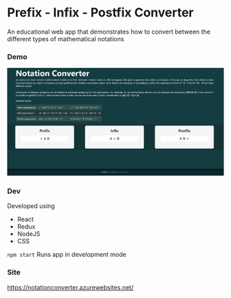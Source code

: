 # Prefix - Infix - Postfix Converter
An educational web app that demonstrates how to convert between the different types of mathematical notations

### Demo
![image](notation_conv.gif)

### Dev
Developed using
- React
- Redux
- NodeJS
- CSS

`npm start`
Runs app in development mode

### Site
https://notationconverter.azurewebsites.net/
